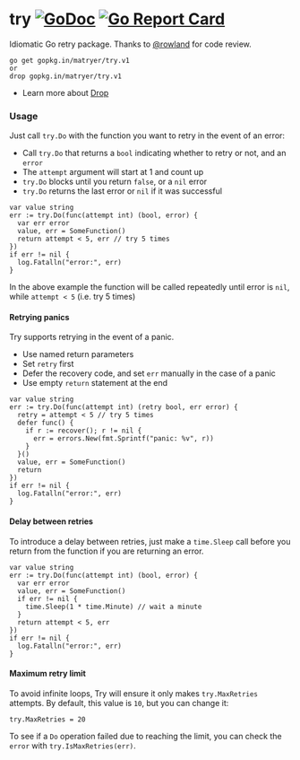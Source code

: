 # try [![GoDoc](https://godoc.org/github.com/matryer/try?status.svg)](https://godoc.org/github.com/matryer/try) [![Go Report Card](https://goreportcard.com/badge/github.com/matryer/try)](https://goreportcard.com/report/github.com/matryer/try)

Idiomatic Go retry package. Thanks to [@rowland](https://github.com/rowland) for code review.

```
go get gopkg.in/matryer/try.v1
or
drop gopkg.in/matryer/try.v1
```

* Learn more about [Drop](https://github.com/matryer/drop)

### Usage

Just call `try.Do` with the function you want to retry in the event of an error:

  * Call `try.Do` that returns a `bool` indicating whether to retry or not, and an `error` 
  * The `attempt` argument will start at 1 and count up
  * `try.Do` blocks until you return `false`, or a `nil` error
  * `try.Do` returns the last error or `nil` if it was successful

```
var value string
err := try.Do(func(attempt int) (bool, error) {
  var err error
  value, err = SomeFunction()
  return attempt < 5, err // try 5 times
})
if err != nil {
  log.Fatalln("error:", err)
}
```

In the above example the function will be called repeatedly until error is `nil`, while `attempt < 5` (i.e. try 5 times)

#### Retrying panics

Try supports retrying in the event of a panic.

  * Use named return parameters
  * Set `retry` first
  * Defer the recovery code, and set `err` manually in the case of a panic
  * Use empty `return` statement at the end

```
var value string
err := try.Do(func(attempt int) (retry bool, err error) {
  retry = attempt < 5 // try 5 times
  defer func() {
    if r := recover(); r != nil {
      err = errors.New(fmt.Sprintf("panic: %v", r))
    }
  }()
  value, err = SomeFunction()
  return
})
if err != nil {
  log.Fatalln("error:", err)
}
```

#### Delay between retries

To introduce a delay between retries, just make a `time.Sleep` call before you return from the function if you are returning an error.

```
var value string
err := try.Do(func(attempt int) (bool, error) {
  var err error
  value, err = SomeFunction()
  if err != nil {
    time.Sleep(1 * time.Minute) // wait a minute
  }
  return attempt < 5, err
})
if err != nil {
  log.Fatalln("error:", err)
}
```

#### Maximum retry limit

To avoid infinite loops, Try will ensure it only makes `try.MaxRetries` attempts. By default, this value is `10`, but you can change it:

```
try.MaxRetries = 20
```

To see if a `Do` operation failed due to reaching the limit, you can check the `error` with `try.IsMaxRetries(err)`.
